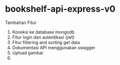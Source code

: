# bookshelf-api-express-v0

Tambahan Fitur

1. Koneksi ke database mongodb
2. Fitur login dan autentikasi (jwt)
3. FItur filtering and sorting get data
4. Dokumentasi API menggunakan swagger
5. Upload gambar
6.
